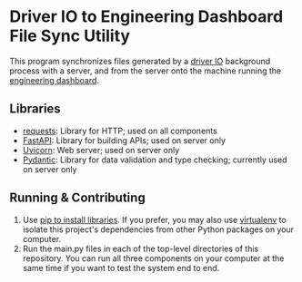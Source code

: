# Driver IO to Engineering Dashboard File Sync Utility
This program synchronizes files generated by a [driver IO](https://github.com/badgerloop-software/sc1-driver-io) background process with a server, and from the server onto the machine running the [engineering dashboard](https://github.com/badgerloop-software/chase-car-dashboard).

## Libraries
* [requests](https://docs.python-requests.org/en/latest/index.html): Library for HTTP; used on all components
* [FastAPI](https://fastapi.tiangolo.com): Library for building APIs; used on server only
* [Uvicorn](https://www.uvicorn.org): Web server; used on server only
* [Pydantic](https://docs.pydantic.dev/latest/): Library for data validation and type checking; currently used on server only

## Running & Contributing
1. Use [pip to install libraries](https://docs.python.org/3/installing/index.html). If you prefer, you may also use [virtualenv](https://virtualenv.pypa.io/en/latest/user_guide.html) to isolate this project's dependencies from other Python packages on your computer.
2. Run the main.py files in each of the top-level directories of this repository. You can run all three components on your computer at the same time if you want to test the system end to end.

